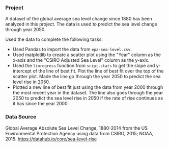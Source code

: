 ### Project

A dataset of the global average sea level change since 1880 has been analyzed in this project. The data is used to predict the sea level change through year 2050.

Used the data to complete the following tasks:
* Used Pandas to import the data from `epa-sea-level.csv`.
* Used matplotlib to create a scatter plot using the "Year" column as the x-axis and the "CSIRO Adjusted Sea Level" column as the y-axix.
* Used the `linregress` function from `scipi.stats` to get the slope and y-intercept of the line of best fit. Plot the line of best fit over the top of the scatter plot. Made the line go through the year 2050 to predict the sea level rise in 2050.
* Plotted a new line of best fit just using the data from year 2000 through the most recent year in the dataset. The line also goes through the year 2050 to predict the sea level rise in 2050 if the rate of rise continues as it has since the year 2000.

### Data Source
Global Average Absolute Sea Level Change, 1880-2014 from the US Environmental Protection Agency using data from CSIRO, 2015; NOAA, 2015.
https://datahub.io/core/sea-level-rise
